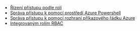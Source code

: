 * [Řízení přístupu podle rolí](../articles/active-directory/role-based-access-control-configure.md)
* [Správa přístupu k pomocí prostředí Azure Powershell](../articles/active-directory/role-based-access-control-manage-access-powershell.md)
* [Správa přístupu k pomocí rozhraní příkazového řádku Azure](../articles/active-directory/role-based-access-control-manage-access-azure-cli.md)
* [Integrovaným rolím RBAC](../articles/active-directory/role-based-access-built-in-roles.md)

